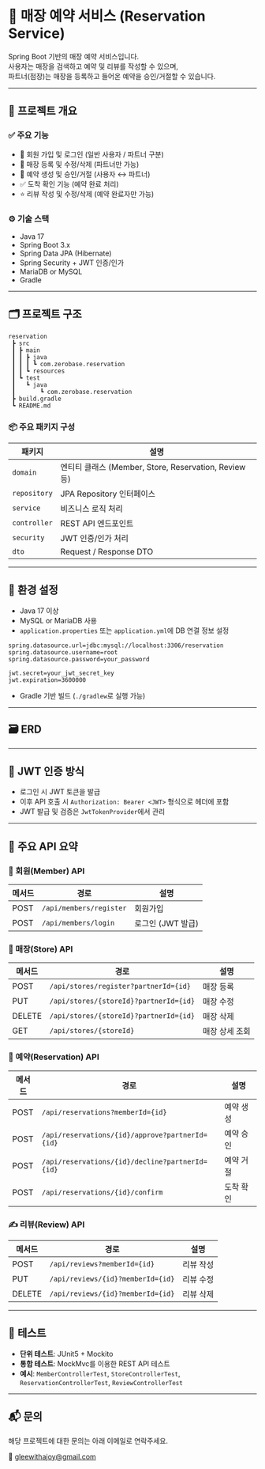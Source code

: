 # 🏪 매장 예약 서비스 (Reservation Service)

Spring Boot 기반의 매장 예약 서비스입니다.  
사용자는 매장을 검색하고 예약 및 리뷰를 작성할 수 있으며,  
파트너(점장)는 매장을 등록하고 들어온 예약을 승인/거절할 수 있습니다.

---

## 🧭 프로젝트 개요

### ✅ 주요 기능
- 👥 회원 가입 및 로그인 (일반 사용자 / 파트너 구분)
- 🏬 매장 등록 및 수정/삭제 (파트너만 가능)
- 📅 예약 생성 및 승인/거절 (사용자 ↔ 파트너)
- ✅ 도착 확인 기능 (예약 완료 처리)
- ⭐ 리뷰 작성 및 수정/삭제 (예약 완료자만 가능)

### ⚙️ 기술 스택
- Java 17
- Spring Boot 3.x
- Spring Data JPA (Hibernate)
- Spring Security + JWT 인증/인가
- MariaDB or MySQL
- Gradle

---

## 🗂️ 프로젝트 구조

```
reservation
 ┣ src
 ┃ ┣ main
 ┃ ┃ ┣ java
 ┃ ┃ ┃ ┗ com.zerobase.reservation
 ┃ ┃ ┗ resources
 ┃ ┗ test
 ┃   ┗ java
 ┃       ┗ com.zerobase.reservation
 ┣ build.gradle
 ┗ README.md
```

### 📦 주요 패키지 구성

| 패키지 | 설명 |
|--------|------|
| `domain` | 엔티티 클래스 (Member, Store, Reservation, Review 등) |
| `repository` | JPA Repository 인터페이스 |
| `service` | 비즈니스 로직 처리 |
| `controller` | REST API 엔드포인트 |
| `security` | JWT 인증/인가 처리 |
| `dto` | Request / Response DTO |

---

## 🔧 환경 설정

- Java 17 이상
- MySQL or MariaDB 사용
- `application.properties` 또는 `application.yml`에 DB 연결 정보 설정

```properties
spring.datasource.url=jdbc:mysql://localhost:3306/reservation
spring.datasource.username=root
spring.datasource.password=your_password

jwt.secret=your_jwt_secret_key
jwt.expiration=3600000
```

- Gradle 기반 빌드 (`./gradlew`로 실행 가능)

---

## 🗃️ ERD


---

## 🔐 JWT 인증 방식

- 로그인 시 JWT 토큰을 발급
- 이후 API 호출 시 `Authorization: Bearer <JWT>` 형식으로 헤더에 포함
- JWT 발급 및 검증은 `JwtTokenProvider`에서 관리

---

## 📘 주요 API 요약

### 👤 회원(Member) API

| 메서드 | 경로 | 설명 |
|--------|------|------|
| POST | `/api/members/register` | 회원가입 |
| POST | `/api/members/login` | 로그인 (JWT 발급) |

### 🏬 매장(Store) API

| 메서드 | 경로 | 설명 |
|--------|------|------|
| POST | `/api/stores/register?partnerId={id}` | 매장 등록 |
| PUT | `/api/stores/{storeId}?partnerId={id}` | 매장 수정 |
| DELETE | `/api/stores/{storeId}?partnerId={id}` | 매장 삭제 |
| GET | `/api/stores/{storeId}` | 매장 상세 조회 |

### 📅 예약(Reservation) API

| 메서드 | 경로 | 설명 |
|--------|------|------|
| POST | `/api/reservations?memberId={id}` | 예약 생성 |
| POST | `/api/reservations/{id}/approve?partnerId={id}` | 예약 승인 |
| POST | `/api/reservations/{id}/decline?partnerId={id}` | 예약 거절 |
| POST | `/api/reservations/{id}/confirm` | 도착 확인 |

### ✍️ 리뷰(Review) API

| 메서드 | 경로 | 설명 |
|--------|------|------|
| POST | `/api/reviews?memberId={id}` | 리뷰 작성 |
| PUT | `/api/reviews/{id}?memberId={id}` | 리뷰 수정 |
| DELETE | `/api/reviews/{id}?memberId={id}` | 리뷰 삭제 |

---

## 🧪 테스트

- **단위 테스트**: JUnit5 + Mockito  
- **통합 테스트**: MockMvc를 이용한 REST API 테스트  
- **예시**: `MemberControllerTest`, `StoreControllerTest`, `ReservationControllerTest`, `ReviewControllerTest`

---

## 📬 문의

해당 프로젝트에 대한 문의는 아래 이메일로 연락주세요.

📧 gleewithajoy@gmail.com


